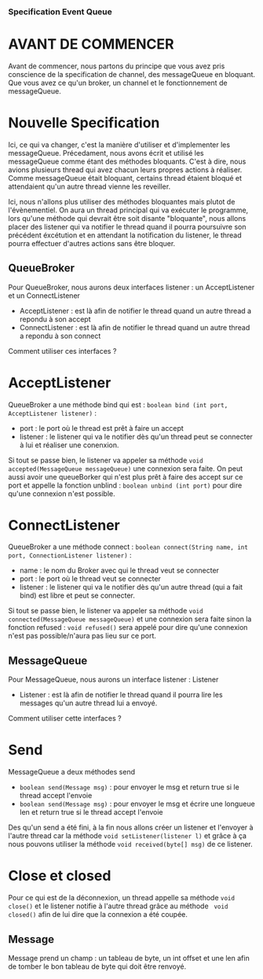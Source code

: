 ### Specification Event Queue

# AVANT DE COMMENCER
Avant de commencer, nous partons du principe que vous avez pris conscience de la specification de channel, des messageQueue en bloquant. Que vous avez ce qu'un broker, un channel et le fonctionnement de messageQueue.


# Nouvelle Specification
Ici, ce qui va changer, c'est la manière d'utiliser et d'implementer les messageQueue. Précedament, nous avons écrit et utilisé les messageQueue comme étant des méthodes bloquants. C'est à dire, nous avions plusieurs thread qui avez chacun leurs propres actions à réaliser. Comme messageQueue était bloquant, certains thread étaient bloqué et attendaient qu'un autre thread vienne les reveiller.

Ici, nous n'allons plus utiliser des méthodes bloquantes mais plutot de l'évènementiel. On aura un thread principal qui va exécuter le programme, lors qu'une méthode qui devrait être soit disante "bloquante", nous allons placer des listener qui va notifier le thread quand il pourra poursuivre son précédent éxcétution et en attendant la notification du listener, le thread pourra effectuer d'autres actions sans être bloquer.


## QueueBroker 
Pour QueueBroker, nous aurons deux interfaces listener : un AcceptListener et un ConnectListener

- AcceptListener : est là afin de notifier le thread quand un autre thread a repondu à son accept
- ConnectListener : est là afin de notifier le thread quand un autre thread a repondu à son connect

Comment utiliser ces interfaces ? 

# AcceptListener
QueueBroker a une méthode bind qui est : ``` boolean bind (int port, AcceptListener listener) ``` : 
- port : le port où le thread est prêt à faire un accept
- listener : le listener qui va le notifier dès qu'un thread peut se connecter à lui et réaliser une conenxion.

Si tout se passe bien, le listener va appeler sa méthode ``` void accepted(MessageQueue messageQueue) ``` une connexion sera faite. On peut aussi avoir une queueBorker qui n'est plus prêt à faire des accept sur ce port et appelle la fonction unblind : ``` boolean unbind (int port) ``` pour dire qu'une connexion n'est possible.

# ConnectListener
QueueBroker a une méthode connect : ``` boolean connect(String name, int port, ConnectionListener listener) ``` : 
- name : le nom du Broker avec qui le thread veut se connecter
- port : le port où le thread veut se connecter
- listener : le listener qui va le notifier dès qu'un autre thread (qui a fait bind) est libre et peut se connecter.

Si tout se passe bien, le listener va appeler sa méthode ``` void connected(MessageQueue messageQueue) ``` et une connexion sera faite sinon la fonction refused : ``` void refused() ``` sera appelé pour dire qu'une connexion n'est pas possible/n'aura pas lieu sur ce port.


## MessageQueue
Pour MessageQueue, nous aurons un interface listener : Listener

- Listener : est là afin de notifier le thread quand il pourra lire les messages qu'un autre thread lui a envoyé.

Comment utiliser cette interfaces ? 

# Send 
MessageQueue a deux méthodes send 

- ``` boolean send(Message msg) ``` : pour envoyer le msg et return true si le thread accept l'envoie
- ``` boolean send(Message msg) ``` : pour envoyer le msg et écrire une longueue len et return true si le thread accept l'envoie

Des qu'un send a été fini, à la fin nous allons créer un listener et l'envoyer à l'autre thread car la méthode ``` void setListener(listener l) ``` et grâce à ça nous pouvons utiliser la méthode ``` void received(byte[] msg) ``` de ce listener.


# Close et closed
Pour ce qui est de la déconnexion, un thread appelle sa méthode ``` void close() ```  et le listener notifie à l'autre thread grâce au méthode 
``` void closed()``` afin de lui dire que la connexion a été coupée.


## Message 
Message prend un champ : un tableau de byte, un int offset et une len afin de tomber le bon tableau de byte qui doit être renvoyé.